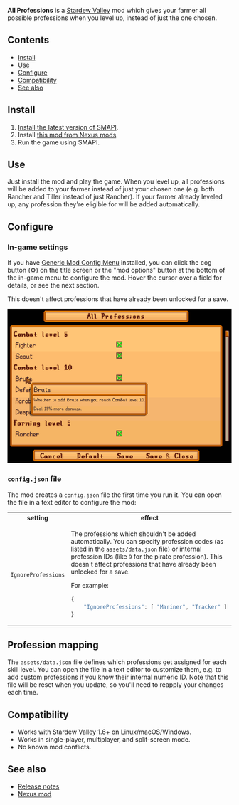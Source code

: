﻿**All Professions** is a [Stardew Valley](http://stardewvalley.net/) mod which gives your farmer
all possible professions when you level up, instead of just the one chosen.

## Contents
* [Install](#install)
* [Use](#use)
* [Configure](#configure)
* [Compatibility](#compatibility)
* [See also](#see-also)

## Install
1. [Install the latest version of SMAPI](https://smapi.io).
2. Install [this mod from Nexus mods](https://www.nexusmods.com/stardewvalley/mods/174).
3. Run the game using SMAPI.

## Use
Just install the mod and play the game. When you level up, all professions will be added to your
farmer instead of just your chosen one (e.g. both Rancher and Tiller instead of just Rancher). If
your farmer already leveled up, any profession they're eligible for will be added automatically.

## Configure
### In-game settings
If you have [Generic Mod Config Menu](https://www.nexusmods.com/stardewvalley/mods/5098) installed,
you can click the cog button (⚙) on the title screen or the "mod options" button at the bottom of
the in-game menu to configure the mod. Hover the cursor over a field for details, or see the next
section.

This doesn't affect professions that have already been unlocked for a save.

![](screenshots/generic-config-menu.png)

### `config.json` file
The mod creates a `config.json` file the first time you run it. You can open the file in a text
editor to configure the mod:

<table>
<tr>
<th>setting</th>
<th>effect</th>
</tr>

<tr>
<td><code>IgnoreProfessions</code></td>
<td>

The professions which shouldn't be added automatically. You can specify profession codes (as listed
in the `assets/data.json` file) or internal profession IDs (like `9` for the pirate profession).
This doesn't affect professions that have already been unlocked for a save.

For example:

```js
{
    "IgnoreProfessions": [ "Mariner", "Tracker" ]
}
```

</td>
</tr>
</table>

## Profession mapping
The `assets/data.json` file defines which professions get assigned for each skill level. You can
open the file in a text editor to customize them, e.g. to add custom professions if you know their
internal numeric ID. Note that this file will be reset when you update, so you'll need to reapply
your changes each time.

## Compatibility
* Works with Stardew Valley 1.6+ on Linux/macOS/Windows.
* Works in single-player, multiplayer, and split-screen mode.
* No known mod conflicts.

## See also
* [Release notes](release-notes.md)
* [Nexus mod](https://www.nexusmods.com/stardewvalley/mods/174)
